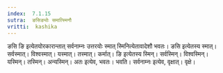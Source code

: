 ```yaml
---
index:  7.1.15
sutra:  ङसिङ्योः समात्स्मिनौ
vritti:  kashika 
---
```


ङसि ङि इत्येतयोरकारान्तात् सर्वनाम्नः उत्तरयोः स्मात् स्मिनित्येतावादेशौ भवतः। ङसि इत्येतस्य स्मात्। सर्वस्मात्। विश्वस्मात्। यस्मात्। तस्मात्। कर्मात्। ङि इत्येतस्य स्मिन्। सर्वस्मिन्। विश्वस्मिन्। यस्मिन्। तस्मिन्। अन्यस्मिन्। अतः इत्येव, भवतः। भवति। सर्वनाम्नः इत्येव, वृक्षात्। वृक्षे।

